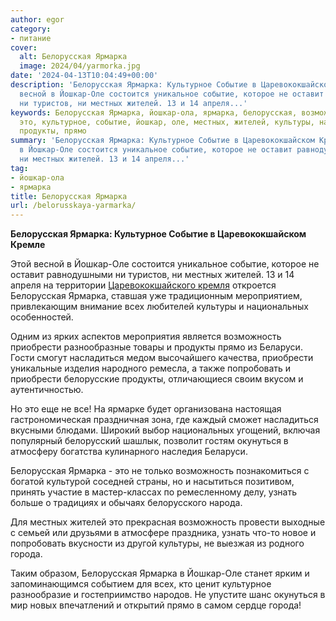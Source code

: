 ```yaml
---
author: egor
category:
- питание
cover:
  alt: Белорусская Ярмарка
  image: 2024/04/yarmorka.jpg
date: '2024-04-13T10:04:49+00:00'
description: 'Белорусская Ярмарка: Культурное Событие в Царевококшайском Кремле Этой
  весной в Йошкар-Оле состоится уникальное событие, которое не оставит равнодушными
  ни туристов, ни местных жителей. 13 и 14 апреля...'
keywords: Белорусская Ярмарка, йошкар-ола, ярмарка, белорусская, возможность, приобрести,
  это, культурное, событие, йошкар, оле, местных, жителей, культуры, национальных,
  продукты, прямо
summary: 'Белорусская Ярмарка: Культурное Событие в Царевококшайском Кремле Этой весной
  в Йошкар-Оле состоится уникальное событие, которое не оставит равнодушными ни туристов,
  ни местных жителей. 13 и 14 апреля...'
tag:
- йошкар-ола
- ярмарка
title: Белорусская Ярмарка
url: /belorusskaya-yarmarka/
---
```


**Белорусская Ярмарка: Культурное Событие в Царевококшайском Кремле**

Этой весной в Йошкар-Оле состоится уникальное событие, которое не оставит равнодушными ни туристов, ни местных жителей. 13 и 14 апреля на территории [Царевококшайского кремля](/marijskij-kreml/) откроется Белорусская Ярмарка, ставшая уже традиционным мероприятием, привлекающим внимание всех любителей культуры и национальных особенностей.

Одним из ярких аспектов мероприятия является возможность приобрести разнообразные товары и продукты прямо из Беларуси. Гости смогут насладиться медом высочайшего качества, приобрести уникальные изделия народного ремесла, а также попробовать и приобрести белорусские продукты, отличающиеся своим вкусом и аутентичностью.

Но это еще не все! На ярмарке будет организована настоящая гастрономическая праздничная зона, где каждый сможет насладиться вкусными блюдами. Широкий выбор национальных угощений, включая популярный белорусский шашлык, позволит гостям окунуться в атмосферу богатства кулинарного наследия Беларуси.

Белорусская Ярмарка \- это не только возможность познакомиться с богатой культурой соседней страны, но и насытиться позитивом, принять участие в мастер-классах по ремесленному делу, узнать больше о традициях и обычаях белорусского народа.

Для местных жителей это прекрасная возможность провести выходные с семьей или друзьями в атмосфере праздника, узнать что-то новое и попробовать вкусности из другой культуры, не выезжая из родного города.

Таким образом, Белорусская Ярмарка в Йошкар-Оле станет ярким и запоминающимся событием для всех, кто ценит культурное разнообразие и гостеприимство народов. Не упустите шанс окунуться в мир новых впечатлений и открытий прямо в самом сердце города!